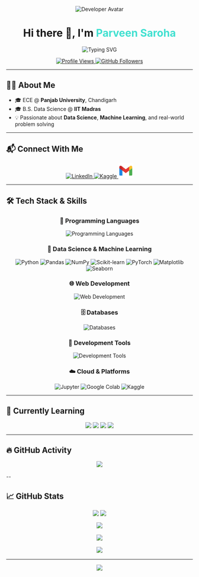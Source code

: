 <!-- ✨ HEADER START -->
<p align="center">
  <img src="https://media.giphy.com/media/qgQUggAC3Pfv687qPC/giphy.gif" width="320" alt="Developer Avatar" />
</p>

<h1 align="center">
  Hi there 👋, I'm <span style="color:#40E0D0">Parveen Saroha</span>
</h1>

<p align="center">
  <img src="https://readme-typing-svg.herokuapp.com?font=Fira+Code&size=22&pause=1000&color=00F7E3&center=true&vCenter=true&width=600&lines=Aspiring+Data+Scientist+%7C+ML+Engineer;ECE+%40+PU+%7C+BS+Data+Science+%40+IITM;Python+%7C+SQL+%7C+Vue3+%7C+LLMs+%26+GenAI+Learner" alt="Typing SVG" />
</p>

<!-- 🔗 COOL BADGES -->
<p align="center">
  <a href="https://github.com/p-saroha" target="_blank">
    <img src="https://komarev.com/ghpvc/?username=p-saroha&label=PROFILE+VIEWS&color=1DA1F2&style=for-the-badge" alt="Profile Views"/>
  </a>
  <a href="https://github.com/p-saroha?tab=followers" target="_blank">
    <img src="https://img.shields.io/github/followers/p-saroha?label=FOLLOWERS&style=for-the-badge&color=blueviolet" alt="GitHub Followers"/>
  </a>
</p>

---

## 👨‍💻 About Me

- 🎓 ECE @ **Panjab University**, Chandigarh  
- 🎓 B.S. Data Science @ **IIT Madras**  
- 💡 Passionate about **Data Science**, **Machine Learning**, and real-world problem solving  


---

## 📬 Connect With Me

<p align="center">
  <a href="https://www.linkedin.com/in/parveen-saroha-0982a525b/" target="_blank">
    <img src="https://raw.githubusercontent.com/rahuldkjain/github-profile-readme-generator/master/src/images/icons/Social/linked-in-alt.svg" alt="LinkedIn" width="40" height="40" />
  </a>
  <a href="https://kaggle.com/parveen2024" target="_blank">
    <img src="https://raw.githubusercontent.com/rahuldkjain/github-profile-readme-generator/master/src/images/icons/Social/kaggle.svg" alt="Kaggle" width="40" height="40" />
  </a>
  <a href="mailto:parveensaroha2002@gmail.com" target="_blank">
    <img src="https://raw.githubusercontent.com/rahuldkjain/github-profile-readme-generator/master/src/images/icons/Social/gmail.svg" alt="Gmail" width="40" height="40" />
  </a>
</p>


---

## 🛠️ Tech Stack & Skills

<div align="center">

### 🚀 Programming Languages
<p>
  <img src="https://skillicons.dev/icons?i=python,java,mysql,html,css" alt="Programming Languages" />
</p>

### 🤖 Data Science & Machine Learning
<p>
  <img src="https://cdn.jsdelivr.net/gh/devicons/devicon/icons/python/python-original.svg" width="50" height="50" alt="Python" />
  <img src="https://cdn.jsdelivr.net/gh/devicons/devicon/icons/pandas/pandas-original.svg" width="50" height="50" alt="Pandas" />
  <img src="https://cdn.jsdelivr.net/gh/devicons/devicon/icons/numpy/numpy-original.svg" width="50" height="50" alt="NumPy" />
  <img src="https://upload.wikimedia.org/wikipedia/commons/0/05/Scikit_learn_logo_small.svg" width="50" height="50" alt="Scikit-learn" />
  <img src="https://www.vectorlogo.zone/logos/pytorch/pytorch-icon.svg" width="50" height="50" alt="PyTorch" />
  <img src="https://matplotlib.org/stable/_images/sphx_glr_logos2_003.png" width="50" height="50" alt="Matplotlib" />
  <img src="https://seaborn.pydata.org/_images/logo-mark-lightbg.svg" width="50" height="50" alt="Seaborn" />
</p>

### 🌐 Web Development
<p>
  <img src="https://skillicons.dev/icons?i=vue,flask,html,css,bootstrap" alt="Web Development" />
</p>

### 🗄️ Databases
<p>
  <img src="https://skillicons.dev/icons?i=mysql,sqlite" alt="Databases" />
</p>

### 🔧 Development Tools
<p>
  <img src="https://skillicons.dev/icons?i=git,github,vscode,jupyter,docker,linux" alt="Development Tools" />
</p>

### ☁️ Cloud & Platforms
<p>
  <img src="https://cdn.jsdelivr.net/gh/devicons/devicon/icons/jupyter/jupyter-original.svg" width="50" height="50" alt="Jupyter" />
  <img src="https://upload.wikimedia.org/wikipedia/commons/d/d0/Google_Colaboratory_SVG_Logo.svg" width="50" height="50" alt="Google Colab" />
  <img src="https://www.vectorlogo.zone/logos/kaggle/kaggle-icon.svg" width="50" height="50" alt="Kaggle" />
</p>

</div>


---



## 🚀 Currently Learning

<p align="center">
  <img src="https://img.shields.io/badge/🤖_Large_Language_Models-Learning-FF6B6B?style=for-the-badge&logo=openai&logoColor=white" />
  <img src="https://img.shields.io/badge/🎨_Generative_AI-Exploring-4ECDC4?style=for-the-badge&logo=artificial-intelligence&logoColor=white" />
  <img src="https://img.shields.io/badge/🧠_Neural_Networks-Advancing-45B7D1?style=for-the-badge&logo=tensorflow&logoColor=white" />
  <img src="https://img.shields.io/badge/☁️_MLOps-Studying-96CEB4?style=for-the-badge&logo=kubernetes&logoColor=white" />
</p>

---

## 🔥 GitHub Activity

<!-- 📈 CONTRIBUTION ACTIVITY OVERVIEW -->
<p align="center">
  <img src="https://github-readme-activity-graph.vercel.app/graph?username=p-saroha&theme=tokyo-night&bg_color=1a1b27&color=70a5fd&line=bf91f3&point=38bdae&area=true&hide_border=true&cache_seconds=300" />
</p>
--


## 📈 GitHub Stats

<!-- 🔥 MAIN STATS WITH BETTER CACHING -->
<p align="center">
  <img height="180em" src="https://github-readme-stats.vercel.app/api?username=p-saroha&show_icons=true&theme=tokyonight&hide_border=true&count_private=true&include_all_commits=true&cache_seconds=1200" />
  <img height="180em" src="https://github-readme-stats.vercel.app/api/top-langs/?username=p-saroha&layout=compact&theme=tokyonight&hide_border=true&cache_seconds=1200" />
</p>

<!-- 📊 COMPREHENSIVE ACTIVITY OVERVIEW -->
<p align="center">
  <img src="https://github-profile-summary-cards.vercel.app/api/cards/profile-details?username=p-saroha&theme=tokyonight&cache_seconds=600" />
</p>


<!-- 🏆 GITHUB TROPHIES -->
<p align="center">
  <img src="https://github-profile-trophy.vercel.app/?username=p-saroha&theme=tokyonight&no-frame=true&no-bg=true&margin-w=4&cache_seconds=600" />
</p>
<p align="center">
  <img height="180em" src="https://streak-stats.demolab.com/?user=p-saroha&theme=tokyonight&hide_border=true&date_format=M%20j%5B,%20Y%5D&cache_seconds=300" />
</p>

---

<p align="center">
  <img src="https://user-images.githubusercontent.com/73097560/115834477-dbab4500-a447-11eb-908a-139a6edaec5c.gif" />
</p>
